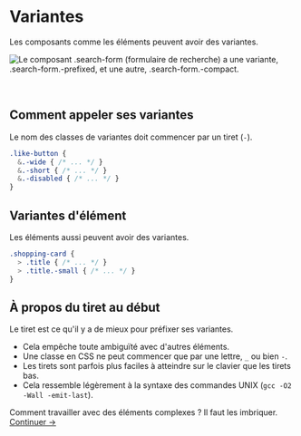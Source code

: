 # Variantes

Les composants comme les éléments peuvent avoir des variantes.

![Le composant .search-form (formulaire de recherche) a une variante, .search-form.-prefixed, et une autre, .search-form.-compact.](images/component-modifiers.png)

<br>

## Comment appeler ses variantes
Le nom des classes de variantes doit commencer par un tiret (`-`).

  ```scss
  .like-button {
    &.-wide { /* ... */ }
    &.-short { /* ... */ }
    &.-disabled { /* ... */ }
  }
  ```

## Variantes d'élément
Les éléments aussi peuvent avoir des variantes.

  ```scss
  .shopping-card {
    > .title { /* ... */ }
    > .title.-small { /* ... */ }
  }
  ```

## À propos du tiret au début
Le tiret est ce qu'il y a de mieux pour préfixer ses variantes.

  * Cela empêche toute ambiguïté avec d'autres éléments.
  * Une classe en CSS ne peut commencer que par une lettre, `_` ou bien `-`.
  * Les tirets sont parfois plus faciles à atteindre sur le clavier que les tirets bas.
  * Cela ressemble légèrement à la syntaxe des commandes UNIX (`gcc -O2 -Wall -emit-last`).

Comment travailler avec des éléments complexes ? Il faut les imbriquer.
[Continuer →](nested-components.md)
<!-- {p:.pull-box} -->
